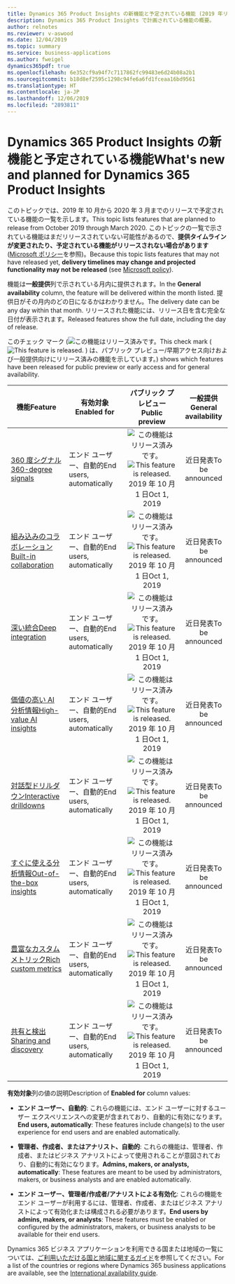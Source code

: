 ```yaml
---
title: Dynamics 365 Product Insights の新機能と予定されている機能 (2019 年リリース ウェーブ 2)
description: Dynamics 365 Product Insights で計画されている機能の概要。
author: relnotes
ms.reviewer: v-aswood
ms.date: 12/04/2019
ms.topic: summary
ms.service: business-applications
ms.author: fweigel
dynamics365pdf: true
ms.openlocfilehash: 6e352cf9a94f7c7117862fc99483e6d24b08a2b1
ms.sourcegitcommit: b18d8ef2595c1298c94fe6a6fd1fceaa16bd9561
ms.translationtype: HT
ms.contentlocale: ja-JP
ms.lasthandoff: 12/06/2019
ms.locfileid: "2893811"
---
```

# <a name="whats-new-and-planned-for-dynamics-365-product-insights"></a><span data-ttu-id="5139a-103">Dynamics 365 Product Insights の新機能と予定されている機能</span><span class="sxs-lookup"><span data-stu-id="5139a-103">What's new and planned for Dynamics 365 Product Insights</span></span>

<span data-ttu-id="5139a-104">このトピックでは、2019 年 10 月から 2020 年 3 月までのリリースで予定されている機能の一覧を示します。</span><span class="sxs-lookup"><span data-stu-id="5139a-104">This topic lists features that are planned to release from October 2019 through March 2020.</span></span> <span data-ttu-id="5139a-105">このトピックの一覧で示されている機能はまだリリースされていない可能性があるので、**提供タイムラインが変更されたり、予定されている機能がリリースされない場合があります** ([Microsoft ポリシー](https://go.microsoft.com/fwlink/p/?linkid=2007332)を参照)。</span><span class="sxs-lookup"><span data-stu-id="5139a-105">Because this topic lists features that may not have released yet, **delivery timelines may change and projected functionality may not be released** (see [Microsoft policy](https://go.microsoft.com/fwlink/p/?linkid=2007332)).</span></span>

<span data-ttu-id="5139a-106">機能は**一般提供**列で示されている月内に提供されます。</span><span class="sxs-lookup"><span data-stu-id="5139a-106">In the **General availability** column, the feature will be delivered within the month listed.</span></span> <span data-ttu-id="5139a-107">提供日がその月内のどの日になるかはわかりません。</span><span class="sxs-lookup"><span data-stu-id="5139a-107">The delivery date can be any day within that month.</span></span> <span data-ttu-id="5139a-108">リリースされた機能には、リリース日を含む完全な日付が表示されます。</span><span class="sxs-lookup"><span data-stu-id="5139a-108">Released features show the full date, including the day of release.</span></span>

<span data-ttu-id="5139a-109">このチェック マーク (![この機能はリリース済みです。](/dynamics365-release-plan/media/green-checkmark.png "この機能はリリース済みです。")</span><span class="sxs-lookup"><span data-stu-id="5139a-109">This check mark (![This feature is released.](/dynamics365-release-plan/media/green-checkmark.png "This feature is released.")</span></span> <span data-ttu-id="5139a-110">) は、パブリック プレビュー/早期アクセス向けおよび一般提供向けにリリース済みの機能を示しています。</span><span class="sxs-lookup"><span data-stu-id="5139a-110">) shows which features have been released for public preview or early access and for general availability.</span></span>

| <span data-ttu-id="5139a-111">機能</span><span class="sxs-lookup"><span data-stu-id="5139a-111">Feature</span></span>    | <span data-ttu-id="5139a-112">有効対象</span><span class="sxs-lookup"><span data-stu-id="5139a-112">Enabled for</span></span>    |  <span data-ttu-id="5139a-113">パブリック プレビュー</span><span class="sxs-lookup"><span data-stu-id="5139a-113">Public preview</span></span> |  <span data-ttu-id="5139a-114">一般提供</span><span class="sxs-lookup"><span data-stu-id="5139a-114">General availability</span></span> | 
| ---------- |---------------- | :---------------: |:--------------: |
| [<span data-ttu-id="5139a-115">360 度シグナル</span><span class="sxs-lookup"><span data-stu-id="5139a-115">360-degree signals</span></span>](360-degree-signals.md) | <span data-ttu-id="5139a-116">エンド ユーザー、自動的</span><span class="sxs-lookup"><span data-stu-id="5139a-116">End users, automatically</span></span>| <span data-ttu-id="5139a-117">![この機能はリリース済みです。](/dynamics365-release-plan/media/green-checkmark.png "この機能はリリース済みです。")</span><span class="sxs-lookup"><span data-stu-id="5139a-117">![This feature is released.](/dynamics365-release-plan/media/green-checkmark.png "This feature is released.")</span></span> <span data-ttu-id="5139a-118">2019 年 10 月 1 日</span><span class="sxs-lookup"><span data-stu-id="5139a-118">Oct 1, 2019</span></span>|<span data-ttu-id="5139a-119">近日発表</span><span class="sxs-lookup"><span data-stu-id="5139a-119">To be announced</span></span> | 
| [<span data-ttu-id="5139a-120">組み込みのコラボレーション</span><span class="sxs-lookup"><span data-stu-id="5139a-120">Built-in collaboration</span></span>](built-in-collaboration.md) | <span data-ttu-id="5139a-121">エンド ユーザー、自動的</span><span class="sxs-lookup"><span data-stu-id="5139a-121">End users, automatically</span></span>| <span data-ttu-id="5139a-122">![この機能はリリース済みです。](/dynamics365-release-plan/media/green-checkmark.png "この機能はリリース済みです。")</span><span class="sxs-lookup"><span data-stu-id="5139a-122">![This feature is released.](/dynamics365-release-plan/media/green-checkmark.png "This feature is released.")</span></span> <span data-ttu-id="5139a-123">2019 年 10 月 1 日</span><span class="sxs-lookup"><span data-stu-id="5139a-123">Oct 1, 2019</span></span>|<span data-ttu-id="5139a-124">近日発表</span><span class="sxs-lookup"><span data-stu-id="5139a-124">To be announced</span></span> | 
| [<span data-ttu-id="5139a-125">深い統合</span><span class="sxs-lookup"><span data-stu-id="5139a-125">Deep integration</span></span>](deep-integration.md) | <span data-ttu-id="5139a-126">エンド ユーザー、自動的</span><span class="sxs-lookup"><span data-stu-id="5139a-126">End users, automatically</span></span>| <span data-ttu-id="5139a-127">![この機能はリリース済みです。](/dynamics365-release-plan/media/green-checkmark.png "この機能はリリース済みです。")</span><span class="sxs-lookup"><span data-stu-id="5139a-127">![This feature is released.](/dynamics365-release-plan/media/green-checkmark.png "This feature is released.")</span></span> <span data-ttu-id="5139a-128">2019 年 10 月 1 日</span><span class="sxs-lookup"><span data-stu-id="5139a-128">Oct 1, 2019</span></span>|<span data-ttu-id="5139a-129">近日発表</span><span class="sxs-lookup"><span data-stu-id="5139a-129">To be announced</span></span> | 
| [<span data-ttu-id="5139a-130">価値の高い AI 分析情報</span><span class="sxs-lookup"><span data-stu-id="5139a-130">High-value AI insights</span></span>](high-value-ai-insights.md) | <span data-ttu-id="5139a-131">エンド ユーザー、自動的</span><span class="sxs-lookup"><span data-stu-id="5139a-131">End users, automatically</span></span>| <span data-ttu-id="5139a-132">![この機能はリリース済みです。](/dynamics365-release-plan/media/green-checkmark.png "この機能はリリース済みです。")</span><span class="sxs-lookup"><span data-stu-id="5139a-132">![This feature is released.](/dynamics365-release-plan/media/green-checkmark.png "This feature is released.")</span></span> <span data-ttu-id="5139a-133">2019 年 10 月 1 日</span><span class="sxs-lookup"><span data-stu-id="5139a-133">Oct 1, 2019</span></span>|<span data-ttu-id="5139a-134">近日発表</span><span class="sxs-lookup"><span data-stu-id="5139a-134">To be announced</span></span> | 
| [<span data-ttu-id="5139a-135">対話型ドリルダウン</span><span class="sxs-lookup"><span data-stu-id="5139a-135">Interactive drilldowns</span></span>](interactive-drilldowns.md) | <span data-ttu-id="5139a-136">エンド ユーザー、自動的</span><span class="sxs-lookup"><span data-stu-id="5139a-136">End users, automatically</span></span>| <span data-ttu-id="5139a-137">![この機能はリリース済みです。](/dynamics365-release-plan/media/green-checkmark.png "この機能はリリース済みです。")</span><span class="sxs-lookup"><span data-stu-id="5139a-137">![This feature is released.](/dynamics365-release-plan/media/green-checkmark.png "This feature is released.")</span></span> <span data-ttu-id="5139a-138">2019 年 10 月 1 日</span><span class="sxs-lookup"><span data-stu-id="5139a-138">Oct 1, 2019</span></span>|<span data-ttu-id="5139a-139">近日発表</span><span class="sxs-lookup"><span data-stu-id="5139a-139">To be announced</span></span> | 
| [<span data-ttu-id="5139a-140">すぐに使える分析情報</span><span class="sxs-lookup"><span data-stu-id="5139a-140">Out-of-the-box insights</span></span>](out-of-the-box-insights.md) | <span data-ttu-id="5139a-141">エンド ユーザー、自動的</span><span class="sxs-lookup"><span data-stu-id="5139a-141">End users, automatically</span></span>| <span data-ttu-id="5139a-142">![この機能はリリース済みです。](/dynamics365-release-plan/media/green-checkmark.png "この機能はリリース済みです。")</span><span class="sxs-lookup"><span data-stu-id="5139a-142">![This feature is released.](/dynamics365-release-plan/media/green-checkmark.png "This feature is released.")</span></span> <span data-ttu-id="5139a-143">2019 年 10 月 1 日</span><span class="sxs-lookup"><span data-stu-id="5139a-143">Oct 1, 2019</span></span>|<span data-ttu-id="5139a-144">近日発表</span><span class="sxs-lookup"><span data-stu-id="5139a-144">To be announced</span></span> | 
| [<span data-ttu-id="5139a-145">豊富なカスタム メトリック</span><span class="sxs-lookup"><span data-stu-id="5139a-145">Rich custom metrics</span></span>](rich-custom-metrics.md) | <span data-ttu-id="5139a-146">エンド ユーザー、自動的</span><span class="sxs-lookup"><span data-stu-id="5139a-146">End users, automatically</span></span>| <span data-ttu-id="5139a-147">![この機能はリリース済みです。](/dynamics365-release-plan/media/green-checkmark.png "この機能はリリース済みです。")</span><span class="sxs-lookup"><span data-stu-id="5139a-147">![This feature is released.](/dynamics365-release-plan/media/green-checkmark.png "This feature is released.")</span></span> <span data-ttu-id="5139a-148">2019 年 10 月 1 日</span><span class="sxs-lookup"><span data-stu-id="5139a-148">Oct 1, 2019</span></span>|<span data-ttu-id="5139a-149">近日発表</span><span class="sxs-lookup"><span data-stu-id="5139a-149">To be announced</span></span> | 
| [<span data-ttu-id="5139a-150">共有と検出</span><span class="sxs-lookup"><span data-stu-id="5139a-150">Sharing and discovery</span></span>](sharing-discovery.md) | <span data-ttu-id="5139a-151">エンド ユーザー、自動的</span><span class="sxs-lookup"><span data-stu-id="5139a-151">End users, automatically</span></span>| <span data-ttu-id="5139a-152">![この機能はリリース済みです。](/dynamics365-release-plan/media/green-checkmark.png "この機能はリリース済みです。")</span><span class="sxs-lookup"><span data-stu-id="5139a-152">![This feature is released.](/dynamics365-release-plan/media/green-checkmark.png "This feature is released.")</span></span> <span data-ttu-id="5139a-153">2019 年 10 月 1 日</span><span class="sxs-lookup"><span data-stu-id="5139a-153">Oct 1, 2019</span></span>|<span data-ttu-id="5139a-154">近日発表</span><span class="sxs-lookup"><span data-stu-id="5139a-154">To be announced</span></span> | 

<span data-ttu-id="5139a-155">**有効対象**列の値の説明</span><span class="sxs-lookup"><span data-stu-id="5139a-155">Description of **Enabled for** column values:</span></span>

- <span data-ttu-id="5139a-156">**エンド ユーザー、自動的**: これらの機能には、エンド ユーザーに対するユーザー エクスペリエンスへの変更が含まれており、自動的に有効になります。</span><span class="sxs-lookup"><span data-stu-id="5139a-156">**End users, automatically**: These features include change(s) to the user experience for end users and are enabled automatically.</span></span>

- <span data-ttu-id="5139a-157">**管理者、作成者、またはアナリスト、自動的**: これらの機能は、管理者、作成者、またはビジネス アナリストによって使用されることが意図されており、自動的に有効になります。</span><span class="sxs-lookup"><span data-stu-id="5139a-157">**Admins, makers, or analysts, automatically**: These features are meant to be used by administrators, makers, or business analysts and are enabled automatically.</span></span>

- <span data-ttu-id="5139a-158">**エンド ユーザー、管理者/作成者/アナリストによる有効化**: これらの機能をエンド ユーザーが利用するには、管理者、作成者、またはビジネス アナリストによって有効化または構成される必要があります。</span><span class="sxs-lookup"><span data-stu-id="5139a-158">**End users by admins, makers, or analysts**: These features must be enabled or configured by the administrators, makers, or business analysts to be available for their end users.</span></span>


<span data-ttu-id="5139a-159">Dynamics 365 ビジネス アプリケーションを利用できる国または地域の一覧については、[ご利用いただける国と地域に関するガイド](https://aka.ms/dynamics_365_international_availability_deck)を参照してください。</span><span class="sxs-lookup"><span data-stu-id="5139a-159">For a list of the countries or regions where Dynamics 365 business applications are available, see the [International availability guide](https://aka.ms/dynamics_365_international_availability_deck).</span></span> 
